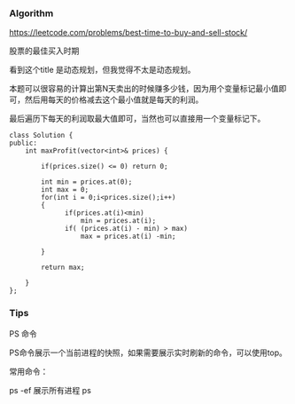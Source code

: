 ### Algorithm

https://leetcode.com/problems/best-time-to-buy-and-sell-stock/

股票的最佳买入时期

看到这个title 是动态规划，但我觉得不太是动态规划。

本题可以很容易的计算出第N天卖出的时候赚多少钱，因为用个变量标记最小值即可，然后用每天的价格减去这个最小值就是每天的利润。

最后遍历下每天的利润取最大值即可，当然也可以直接用一个变量标记下。

```
class Solution {
public:
    int maxProfit(vector<int>& prices) {
        
        if(prices.size() <= 0) return 0;
        
        int min = prices.at(0);
        int max = 0;
        for(int i = 0;i<prices.size();i++)
        {
              if(prices.at(i)<min)
                  min = prices.at(i);
              if( (prices.at(i) - min) > max)
                  max = prices.at(i) -min;
              
        }
        
        return max;
        
    }
};

```

### Tips

PS 命令

PS命令展示一个当前进程的快照，如果需要展示实时刷新的命令，可以使用top。

常用命令：
 
ps -ef 展示所有进程
ps 
